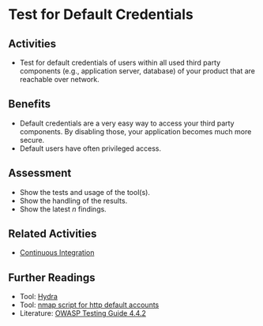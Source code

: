 # Test for Default Credentials

## Activities

- Test for default credentials of users within all used third party components (e.g., application server, database) of your product that are reachable over network.

## Benefits

- Default credentials are a very easy way to access your third party components. By disabling those, your application becomes much more secure.
- Default users have often privileged access.

## Assessment

- Show the tests and usage of the tool(s).
- Show the handling of the results.
- Show the latest *n* findings.

## Related Activities

- [Continuous Integration](../yellow/continuous-integration.md)

## Further Readings

- Tool: [Hydra](https://github.com/vanhauser-thc/thc-hydra)
- Tool: [nmap script for http default accounts](https://nmap.org/nsedoc/scripts/http-default-accounts.html)
- Literature: [OWASP Testing Guide 4.4.2](https://owasp.org/www-project-web-security-testing-guide/v42/4-Web_Application_Security_Testing/04-Authentication_Testing/02-Testing_for_Default_Credentials.html)
